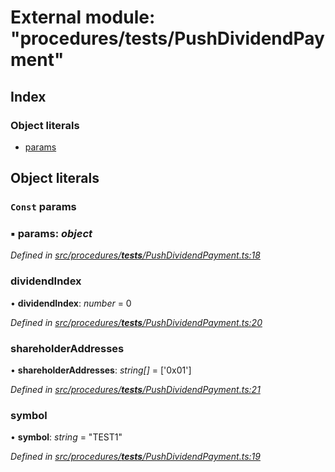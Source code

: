# External module: "procedures/**tests**/PushDividendPayment"

## Index

### Object literals

- [params](_procedures___tests___pushdividendpayment_.md#const-params)

## Object literals

### `Const` params

### ▪ **params**: _object_

_Defined in [src/procedures/**tests**/PushDividendPayment.ts:18](https://github.com/PolymathNetwork/polymath-sdk/blob/d80c6e9/src/procedures/__tests__/PushDividendPayment.ts#L18)_

### dividendIndex

• **dividendIndex**: _number_ = 0

_Defined in [src/procedures/**tests**/PushDividendPayment.ts:20](https://github.com/PolymathNetwork/polymath-sdk/blob/d80c6e9/src/procedures/__tests__/PushDividendPayment.ts#L20)_

### shareholderAddresses

• **shareholderAddresses**: _string[]_ = ['0x01']

_Defined in [src/procedures/**tests**/PushDividendPayment.ts:21](https://github.com/PolymathNetwork/polymath-sdk/blob/d80c6e9/src/procedures/__tests__/PushDividendPayment.ts#L21)_

### symbol

• **symbol**: _string_ = "TEST1"

_Defined in [src/procedures/**tests**/PushDividendPayment.ts:19](https://github.com/PolymathNetwork/polymath-sdk/blob/d80c6e9/src/procedures/__tests__/PushDividendPayment.ts#L19)_
